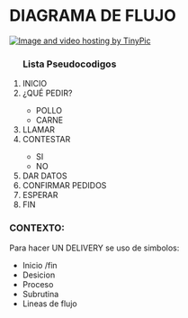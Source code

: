 # DIAGRAMA DE FLUJO
<a href="http://es.tinypic.com?ref=16c5son" target="_blank"><img src="http://i67.tinypic.com/16c5son.jpg" border="0" alt="Image and video hosting by TinyPic"></a>

<ol> <h3>Lista Pseudocodigos </h3>
        <li>INICIO</li>
        <li>¿QUÉ PEDIR?</li>
        <ul>
        <li>POLLO</li>
        <li>CARNE</li>
        </ul>
        <li>LLAMAR</li>
        <li>CONTESTAR</li>
        <ul>
        <li> SI</li>
        <li>NO</li>
        </ul>
        <li> DAR DATOS</li>
        <li>CONFIRMAR PEDIDOS</li>
        <li>ESPERAR</li>
        <li>FIN</li>
</ol>

<h3>CONTEXTO:</h3> Para hacer UN DELIVERY se uso de simbolos:
<ul>
<li>Inicio /fin</li>
<li>Desicion</li>
<li>Proceso</li>
<li>Subrutina</li>
<li>Lineas de flujo</li>
</ul>
